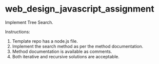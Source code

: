# web_design_javascript_assignment

Implement Tree Search.

Instructions:

1. Template repo has a node.js file.
2. Implement the search method as per the method documentation.
3. Method documentation is available as comments.
4. Both iterative and recursive solutions are acceptable.
